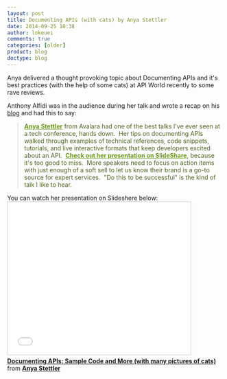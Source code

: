 ```yaml
---
layout: post
title: Documenting APIs (with cats) by Anya Stettler
date: 2014-09-25 10:38
author: lokeuei
comments: true
categories: [older]
product: blog
doctype: blog
---
```

Anya delivered a thought provoking topic about Documenting APIs and it's best practices (with the help of some cats) at API World recently to some rave reviews.

Anthony Alfidi was in the audience during her talk and wrote a recap on his <a href="http://alfidicapitalblog.blogspot.com/2014/09/data-supply-chains-at-dataweek-and-api.html">blog</a> and had this to say:
<blockquote><a style="font-weight: bold; color: #6a9718;" href="http://www.linkedin.com/pub/anya-stettler/79/7b9/54">Anya Stettler</a><span style="color: #4b6320;"> from Avalara had one of the best talks I've ever seen at a tech conference, hands down.  Her tips on documenting APIs walked through examples of technical references, code snippets, tutorials, and live interactive formats that keep developers excited about an API.  </span><a style="font-weight: bold; color: #6a9718;" href="http://www.slideshare.net/AnyaStettler/api-world-presentation-documenting-apis-sample-code-and-more-with-many-pictures-of-cats">Check out her presentation on SlideShare</a><span style="color: #4b6320;">, because it's too good to miss.  More speakers need to focus on action items with just enough of a soft sell to let us know their brand is a go-to source for expert services.  "Do this to be successful" is the kind of talk I like to hear.</span></blockquote>
You can watch her presentation on Slideshere below:
<iframe style="border: 1px solid #CCC; border-width: 1px; margin-bottom: 5px; max-width: 100%;" src="//www.slideshare.net/slideshow/embed_code/39158897" width="427" height="356" frameborder="0" marginwidth="0" marginheight="0" scrolling="no" allowfullscreen="allowfullscreen"> </iframe>
<div style="margin-bottom: 5px;"><strong> <a href="https://www.slideshare.net/AnyaStettler/api-world-presentation-documenting-apis-sample-code-and-more-with-many-pictures-of-cats">Documenting APIs: Sample Code and More (with many pictures of cats)</a> </strong> from <strong><a href="http://www.slideshare.net/AnyaStettler">Anya Stettler</a></strong></div>
